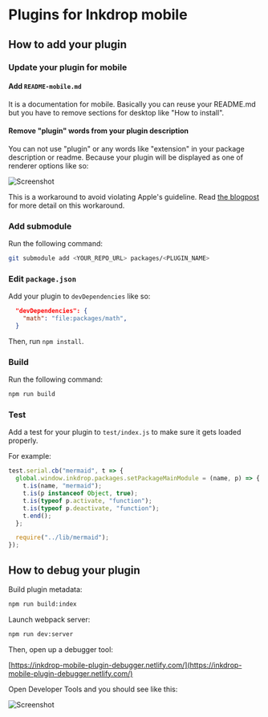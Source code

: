 # Plugins for Inkdrop mobile

## How to add your plugin

### Update your plugin for mobile

#### Add `README-mobile.md`

It is a documentation for mobile.
Basically you can reuse your README.md but you have to remove sections for desktop like "How to install".

#### Remove "plugin" words from your plugin description

You can not use "plugin" or any words like "extension" in your package description or readme.
Because your plugin will be displayed as one of renderer options like so:

![Screenshot](https://github.com/inkdropapp/inkdrop-mobile-plugins/blob/master/docs/plugin-settings-ss.png?raw=true)

This is a workaround to avoid violating Apple's guideline.
Read [the blogpost](https://blog.inkdrop.info/a-promising-idea-towards-supporting-plugins-for-ios-app-5f7803715be7) for more detail on this workaround.

### Add submodule

Run the following command:

```sh
git submodule add <YOUR_REPO_URL> packages/<PLUGIN_NAME>
```

### Edit `package.json`

Add your plugin to `devDependencies` like so:

```json
  "devDependencies": {
    "math": "file:packages/math",
  }
```

Then, run `npm install`.

### Build

Run the following command:

```sh
npm run build
```

### Test

Add a test for your plugin to `test/index.js` to make sure it gets loaded properly.

For example:

```js
test.serial.cb("mermaid", t => {
  global.window.inkdrop.packages.setPackageMainModule = (name, p) => {
    t.is(name, "mermaid");
    t.is(p instanceof Object, true);
    t.is(typeof p.activate, "function");
    t.is(typeof p.deactivate, "function");
    t.end();
  };

  require("../lib/mermaid");
});
```

## How to debug your plugin

Build plugin metadata:

```sh
npm run build:index
```

Launch webpack server:

```sh
npm run dev:server
```

Then, open up a debugger tool:

[https://inkdrop-mobile-plugin-debugger.netlify.com/](https://inkdrop-mobile-plugin-debugger.netlify.com/)

Open Developer Tools and you should see like this:

![Screenshot](https://github.com/inkdropapp/inkdrop-mobile-plugins/blob/master/docs/debugger-tool-ss.png?raw=true)
